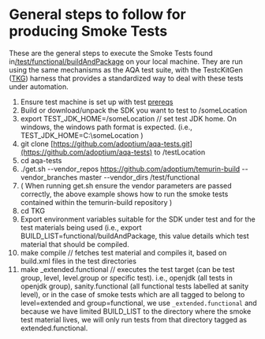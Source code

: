 # General steps to follow for producing Smoke Tests

These are the general steps to execute the Smoke Tests found in[/test/functional/buildAndPackage](https://github.com/adoptium/temurin-build/tree/master/test/functional/buildAndPackage) on your local machine. They are run using the same mechanisms as the AQA test suite, with the TestcKitGen ([TKG](https://github.com/adoptium/TKG)) harness that provides a standardized way to deal with these tests under automation.

1. Ensure test machine is set up with test [prereqs](https://github.com/adoptium/aqa-tests/blob/master/doc/Prerequisites.md)
1. Build or download/unpack the SDK you want to test to /someLocation
1. export TEST_JDK_HOME=/someLocation // set test JDK home. On windows, the windows path format is expected. (i.e., TEST_JDK_HOME=C:\someLocation )
1. git clone [https://github.com/adoptium/aqa-tests.git](https://github.com/adoptium/aqa-tests) to /testLocation
1. cd aqa-tests
1. ./get.sh --vendor_repos https://github.com/adoptium/temurin-build --vendor_branches master --vendor_dirs /test/functional
1. ( When running get.sh ensure the vendor parameters are passed correctly, the above example shows how to run the smoke tests contained within the temurin-build repository )
1. cd TKG
1. Export environment variables suitable for the SDK under test and for the test materials being used (i.e., export BUILD_LIST=functional/buildAndPackage, this value details which test material that should be compiled.
1. make compile // fetches test material and compiles it, based on build.xml files in the test directories
1. make _extended.functional // executes the test target (can be test group, level, level.group or specific test). i.e., openjdk (all tests in openjdk group), sanity.functional (all functional tests labelled at sanity level), or in the case of smoke tests which are all tagged to belong to level=extended and group=functional, we use `_extended.functional` and because we have limited BUILD_LIST to the directory where the smoke test material lives, we will only run tests from that directory tagged as extended.functional.

